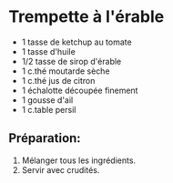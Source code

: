 # Trempette à l'érable

- 1 tasse de ketchup au tomate
- 1 tasse d'huile
- 1/2 tasse de sirop d'érable
- 1 c.thé moutarde sèche
- 1 c.thé jus de citron
- 1 échalotte découpée finement
- 1 gousse d'ail
- 1 c.table persil

## Préparation:

1. Mélanger tous les ingrédients.
2. Servir avec crudités.
